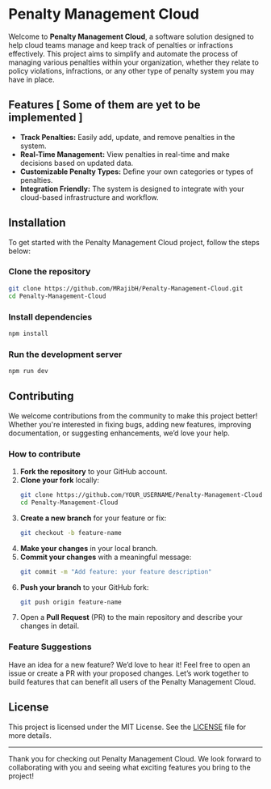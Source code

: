 
# Penalty Management Cloud

Welcome to **Penalty Management Cloud**, a software solution designed to help cloud teams manage and keep track of penalties or infractions effectively. This project aims to simplify and automate the process of managing various penalties within your organization, whether they relate to policy violations, infractions, or any other type of penalty system you may have in place.

## Features [ Some  of them are yet to be implemented ]

- **Track Penalties:** Easily add, update, and remove penalties in the system.
- **Real-Time Management:** View penalties in real-time and make decisions based on updated data.
- **Customizable Penalty Types:** Define your own categories or types of penalties.
- **Integration Friendly:** The system is designed to integrate with your cloud-based infrastructure and workflow.
  
## Installation

To get started with the Penalty Management Cloud project, follow the steps below:

### Clone the repository

```bash
git clone https://github.com/MRajibH/Penalty-Management-Cloud.git
cd Penalty-Management-Cloud
```

### Install dependencies

```bash
npm install
```

### Run the development server

```bash
npm run dev
```

## Contributing

We welcome contributions from the community to make this project better! Whether you're interested in fixing bugs, adding new features, improving documentation, or suggesting enhancements, we’d love your help.

### How to contribute

1. **Fork the repository** to your GitHub account.
2. **Clone your fork** locally:
    ```bash
    git clone https://github.com/YOUR_USERNAME/Penalty-Management-Cloud.git
    cd Penalty-Management-Cloud

    ```
3. **Create a new branch** for your feature or fix:
    ```bash
    git checkout -b feature-name
    ```
4. **Make your changes** in your local branch.
5. **Commit your changes** with a meaningful message:
    ```bash
    git commit -m "Add feature: your feature description"
    ```
6. **Push your branch** to your GitHub fork:
    ```bash
    git push origin feature-name
    ```
7. Open a **Pull Request** (PR) to the main repository and describe your changes in detail.

### Feature Suggestions

Have an idea for a new feature? We’d love to hear it! Feel free to open an issue or create a PR with your proposed changes. Let’s work together to build features that can benefit all users of the Penalty Management Cloud.

## License

This project is licensed under the MIT License. See the [LICENSE](LICENSE) file for more details.

---

Thank you for checking out Penalty Management Cloud. We look forward to collaborating with you and seeing what exciting features you bring to the project!

